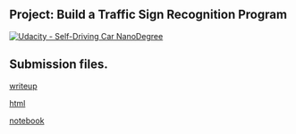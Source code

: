 ## Project: Build a Traffic Sign Recognition Program
[![Udacity - Self-Driving Car NanoDegree](https://s3.amazonaws.com/udacity-sdc/github/shield-carnd.svg)](http://www.udacity.com/drive)

## Submission files.

[writeup](writeup.md)

[html](Traffic_Sign_Classifier.html)

[notebook](Traffic_Sign_Classifier.ipynb)
